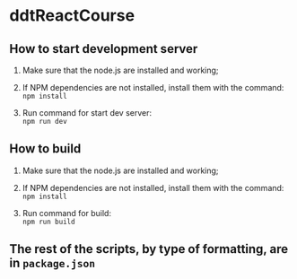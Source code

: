 # ddtReactCourse  

## How to start development server  

1. Make sure that the node.js are installed and working;  

2. If NPM dependencies are not installed, install them with the command:  
`npm install`  

3. Run command for start dev server:  
`npm run dev`  

## How to build  

1. Make sure that the node.js are installed and working;  

2. If NPM dependencies are not installed, install them with the command:  
`npm install`  

3. Run command for build:  
`npm run build`  

## The rest of the scripts, by type of formatting, are in `package.json`
